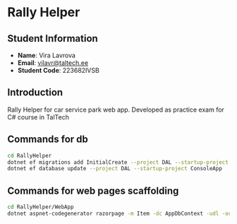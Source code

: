 # Rally Helper


## Student Information

- **Name**: Vira Lavrova
- **Email**: vilavr@taltech.ee
- **Student Code**: 223682IVSB

## Introduction

Rally Helper for car service park web app. Developed as practice exam for C# course in TalTech

## Commands for db

~~~bash
cd RallyHelper
dotnet ef migrations add InitialCreate --project DAL --startup-project ConsoleApp
dotnet ef database update --project DAL --startup-project ConsoleApp
~~~

## Commands for web pages scaffolding

~~~bash
cd RallyHelper/WebApp
dotnet aspnet-codegenerator razorpage -m Item -dc AppDbContext -udl -outDir Pages/Items --referenceScriptLibraries
~~~
